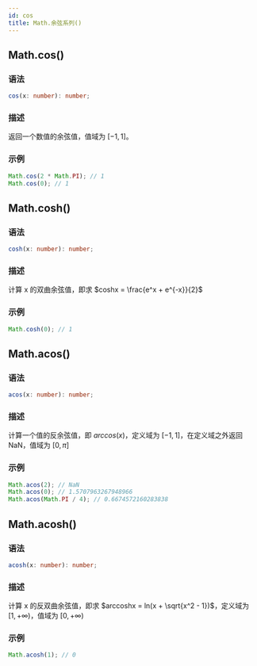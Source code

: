 ```yaml
---
id: cos
title: Math.余弦系列()
---
```


## Math.cos()

### 语法

```ts
cos(x: number): number;
```

### 描述

返回一个数值的余弦值，值域为 $[-1, 1]$。

### 示例

```js
Math.cos(2 * Math.PI); // 1
Math.cos(0); // 1
```

## Math.cosh()

### 语法

```ts
cosh(x: number): number;
```

### 描述

计算 x 的双曲余弦值，即求 $coshx = \frac{e^x + e^{-x}}{2}$

### 示例

```js
Math.cosh(0); // 1
```

## Math.acos()

### 语法

```ts
acos(x: number): number;
```

### 描述

计算一个值的反余弦值，即 $arccos(x)$，定义域为 $[-1, 1]$，在定义域之外返回 NaN，值域为 $[0,\pi ]$

### 示例

```js
Math.acos(2); // NaN
Math.acos(0); // 1.5707963267948966
Math.acos(Math.PI / 4); // 0.6674572160283838
```

## Math.acosh()

### 语法

```ts
acosh(x: number): number;
```

### 描述

计算 x 的反双曲余弦值，即求 $arccoshx = ln(x + \sqrt{x^2 - 1})$，定义域为 $[1,+\infty)$，值域为 $[0,+\infty)$

### 示例

```js
Math.acosh(1); // 0
```
